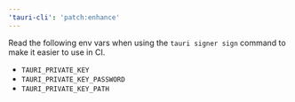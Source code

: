 ```yaml
---
'tauri-cli': 'patch:enhance'
---
```


Read the following env vars when using the `tauri signer sign` command to make it easier to use in CI.

- `TAURI_PRIVATE_KEY`
- `TAURI_PRIVATE_KEY_PASSWORD`
- `TAURI_PRIVATE_KEY_PATH`
